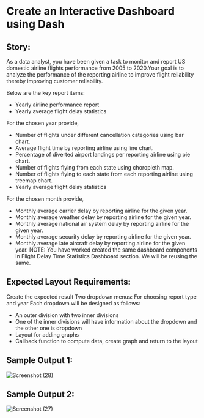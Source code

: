 # Create an Interactive Dashboard using Dash

## Story:
As a data analyst, you have been given a task to monitor and report US domestic airline flights performance from 2005 to 2020.Your goal is to analyze the performance of the reporting airline to improve flight reliability thereby improving customer reliability.

Below are the key report items:

- Yearly airline performance report 
- Yearly average flight delay statistics

For the chosen year provide,

- Number of flights under different cancellation categories using bar chart.
- Average flight time by reporting airline using line chart.
- Percentage of diverted airport landings per reporting airline using pie chart.
- Number of flights flying from each state using choropleth map.
- Number of flights flying to each state from each reporting airline using treemap chart.
- Yearly average flight delay statistics

For the chosen month provide,

- Monthly average carrier delay by reporting airline for the given year.
- Monthly average weather delay by reporting airline for the given year.
- Monthly average national air system delay by reporting airline for the given year.
- Monthly average security delay by reporting airline for the given year.
- Monthly average late aircraft delay by reporting airline for the given year.
NOTE: You have worked created the same dashboard components in Flight Delay Time Statistics Dashboard section. We will be reusing the same.

## Expected Layout Requirements:
Create the expected result
Two dropdown menus: For choosing report type and year
Each dropdown will be designed as follows:
   - An outer division with two inner divisions
   - One of the inner divisions will have information about the dropdown and the other one is dropdown
   - Layout for adding graphs
   - Callback function to compute data, create graph and return to the layout
    
## Sample Output 1:
![Screenshot (28)](https://user-images.githubusercontent.com/92489108/167524885-46be2044-ed1a-462f-8018-a7d2ec77a001.png)

## Sample Output 2:
![Screenshot (27)](https://user-images.githubusercontent.com/92489108/167524907-f67b3e37-65df-44a8-8d17-893ca5006b5e.png)

